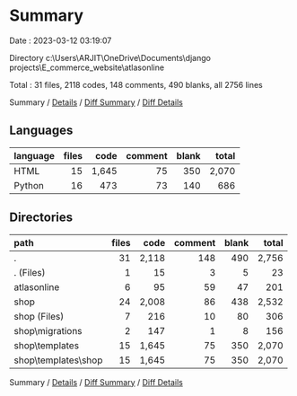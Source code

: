 # Summary

Date : 2023-03-12 03:19:07

Directory c:\\Users\\ARJIT\\OneDrive\\Documents\\django projects\\E_commerce_website\\atlasonline

Total : 31 files,  2118 codes, 148 comments, 490 blanks, all 2756 lines

Summary / [Details](details.md) / [Diff Summary](diff.md) / [Diff Details](diff-details.md)

## Languages
| language | files | code | comment | blank | total |
| :--- | ---: | ---: | ---: | ---: | ---: |
| HTML | 15 | 1,645 | 75 | 350 | 2,070 |
| Python | 16 | 473 | 73 | 140 | 686 |

## Directories
| path | files | code | comment | blank | total |
| :--- | ---: | ---: | ---: | ---: | ---: |
| . | 31 | 2,118 | 148 | 490 | 2,756 |
| . (Files) | 1 | 15 | 3 | 5 | 23 |
| atlasonline | 6 | 95 | 59 | 47 | 201 |
| shop | 24 | 2,008 | 86 | 438 | 2,532 |
| shop (Files) | 7 | 216 | 10 | 80 | 306 |
| shop\\migrations | 2 | 147 | 1 | 8 | 156 |
| shop\\templates | 15 | 1,645 | 75 | 350 | 2,070 |
| shop\\templates\\shop | 15 | 1,645 | 75 | 350 | 2,070 |

Summary / [Details](details.md) / [Diff Summary](diff.md) / [Diff Details](diff-details.md)